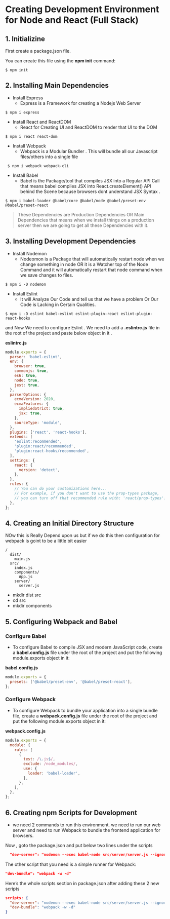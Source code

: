 # Creating Development Environment for Node and React (Full Stack)

## 1. Initializine

First create a package.json file. 

You can create this file using the __npm init__ command:

```
$ npm init
```

## 2. Installing Main Dependencies

* Install Express 
  * Express is a Framework for creating a Nodejs Web Server

```
$ npm i express
```

* Install React and ReactDOM
  * React for Creating UI and ReactDOM to render that UI to the DOM
  
```
$ npm i react react-dom
```

* Install Webpack 
  * Webpack is a Modular Bundler . This will bundle all our Javascript files/others into a single file 

```
 $ npm i webpack webpack-cli
```

* Install Babel 
  * Babel is the Package/tool that compiles JSX into a Regular API Call that means babel compiles JSX into React.createElement() API behind the Scene because browsers dont understand JSX Syntax .

```
$ npm i babel-loader @babel/core @babel/node @babel/preset-env @babel/preset-react
```

> These Dependencies are Production Dependencies OR Main Dependencies that means when we install things on a production server then we are going to get all these Dependencies with it.

## 3. Installing Development Dependencies

* Install Nodemon 
  * Nodeomon is a Package that will automatically restart node when we change something in node OR it is a Watcher top of the Node Command and it will automatically restart that node command when we save changes to files.

```
$ npm i -D nodemon
```

* Install Eslint 
  * It will Analyze Our Code and tell us that we have a problem Or Our Code is Lacking in Certain Qualities.

```
$ npm i -D eslint babel-eslint eslint-plugin-react eslint-plugin-react-hooks
```

and Now We need to configure Eslint . We need to add a __.eslintrc.js__ file in the root of the project and paste below object in it .

__eslintrc.js__
```javascript
module.exports = {
  parser: 'babel-eslint',
  env: {
    browser: true,
    commonjs: true,
    es6: true,
    node: true,
    jest: true,
  },
  parserOptions: {
    ecmaVersion: 2020,
    ecmaFeatures: {
      impliedStrict: true,
      jsx: true,
    },
    sourceType: 'module',
  },
  plugins: ['react', 'react-hooks'],
  extends: [
    'eslint:recommended',
    'plugin:react/recommended',
    'plugin:react-hooks/recommended',
  ],
  settings: {
    react: {
      version: 'detect',
    },
  },
  rules: {
    // You can do your customizations here...
    // For example, if you don't want to use the prop-types package,
    // you can turn off that recommended rule with: 'react/prop-types': ['off']
  },
};

```

## 4. Creating an Initial Directory Structure

NOw this is Really Depend upon us but if we do this then configuration for webpack is goint to be a little bit easier  

```text
/
  dist/
    main.js
  src/
    index.js
    components/
      App.js
    server/
      server.js

```
* mkdir dist src 
* cd src 
* mkdir components 


## 5. Configuring Webpack and Babel

### Configure Babel

 * To configure Babel to compile JSX and modern JavaScript code, create a __babel.config.js__ file under the root of the project and put the following module.exports object in it:

__babel.config.js__
```javascript
module.exports = {
  presets: ['@babel/preset-env', '@babel/preset-react'],
};
```


### Configure Webpack

 * To configure Webpack to bundle your application into a single bundle file, create a __webpack.config.js__  file under the root of the project and put the following module.exports object in it:
  
__webpack.config.js__
```javascript
module.exports = {
  module: {
    rules: [
      {
        test: /\.js$/,
        exclude: /node_modules/,
        use: {
          loader: 'babel-loader',
        },
      },
    ],
  },
};
```

## 6. Creating npm Scripts for Development

* we need 2 commands to run this environment. we need to run our web server and need to run Webpack to bundle the frontend application for browsers.
  
Now , goto the package.json and put below two lines under the scripts

```json
  "dev-server": "nodemon --exec babel-node src/server/server.js --ignore dist/"
```

The other script that you need is a simple runner for Webpack:

```json
"dev-bundle": "webpack -w -d"
```

Here’s the whole scripts section in package.json after adding these 2 new scripts

```json
scripts: {
  "dev-server": "nodemon --exec babel-node src/server/server.js --ignore dist/",
  "dev-bundle": "webpack -w -d"
}
```

